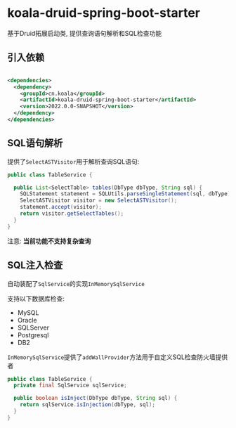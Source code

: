 # koala-druid-spring-boot-starter

基于Druid拓展启动类, 提供查询语句解析和SQL检查功能

## 引入依赖

```xml

<dependencies>
  <dependency>
    <groupId>cn.koala</groupId>
    <artifactId>koala-druid-spring-boot-starter</artifactId>
    <version>2022.0.0-SNAPSHOT</version>
  </dependency>
</dependencies>
```

## SQL语句解析

提供了`SelectASTVisitor`用于解析查询SQL语句:

```java
public class TableService {

  public List<SelectTable> tables(DbType dbType, String sql) {
    SQLStatement statement = SQLUtils.parseSingleStatement(sql, dbType);
    SelectASTVisitor visitor = new SelectASTVisitor();
    statement.accept(visitor);
    return visitor.getSelectTables();
  }
} 
```

注意: **当前功能不支持复杂查询**

## SQL注入检查

自动装配了`SqlService`的实现`InMemorySqlService`

支持以下数据库检查:

- MySQL
- Oracle
- SQLServer
- Postgresql
- DB2

`InMemorySqlService`提供了`addWallProvider`方法用于自定义SQL检查防火墙提供者

```java
public class TableService {
  private final SqlService sqlService;

  public boolean isInject(DbType dbType, String sql) {
    return sqlService.isInjection(dbType, sql);
  }
} 
```